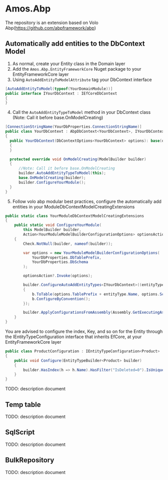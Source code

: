 # Amos.Abp
The repository is an extension based on Volo Abp(https://github.com/abpframework/abp)

## Automatically add entities to the DbContext Model
1. As normal, create your Entity class in the Domain layer
2. Add the `Amos.Abp.EntityFrameworkCore` Nuget package to your EntityFrameworkCore layer
3. Using `AutoAddEntityToModelAttribute` tag your DbContext interface
```C#
[AutoAddEntityToModel(typeof(YourDomainModule))]
public interface IYourDbContext : IEfCoreDbContext
{
}
```
4. Call the `AutoAddEntityTypeToModel` method in your DbContext class (Note: Call it before base.OnModelCreating)
```C#
[ConnectionStringName(YourDbProperties.ConnectionStringName)]
public class YourDbContext : AbpDbContext<YourDbContext>, IYourDbContext
{
  public YourDbContext(DbContextOptions<YourDbContext> options): base(options)
  {
  }

  protected override void OnModelCreating(ModelBuilder builder)
  {
      //Note: Call it before base.OnModelCreating
      builder.AutoAddEntityTypeToModel(this);
      base.OnModelCreating(builder);
      builder.ConfigureYourModule();
  }
}
```
5. Follow volo abp modular best practices, configure the automatically add entities in your ModuleDbContextModelCreatingExtensions
```C#
public static class YourModuleDbContextModelCreatingExtensions
{
    public static void ConfigureYourModule(
        this ModelBuilder builder,
        Action<YourModuleModelBuilderConfigurationOptions> optionsAction = null)
    {
        Check.NotNull(builder, nameof(builder));

        var options = new YourModuleModelBuilderConfigurationOptions(
            YourDbProperties.DbTablePrefix,
            YourDbProperties.DbSchema
        );

        optionsAction?.Invoke(options);

        builder.ConfigureAutoAddEntityTypes<IYourDbContext>((entityType) => (b) =>
        {
            b.ToTable(options.TablePrefix + entityType.Name, options.Schema);
            b.ConfigureByConvention();
        });

        builder.ApplyConfigurationsFromAssembly(Assembly.GetExecutingAssembly());
    }
}
```
You are advised to configure the index, Key, and so on for the Entity through the IEntityTypeConfiguration interface that inherits EfCore, at your EntityFrameworkCore layer
```C#
public class ProductConfiguration : IEntityTypeConfiguration<Product>
{
    public void Configure(EntityTypeBuilder<Product> builder)
    {
        builder.HasIndex(h => h.Name).HasFilter("IsDeleted=0").IsUnique();
    }
}
```
 
 
TODO: description document

## Temp table
TODO: description document

## SqlScript
TODO: description document

## BulkRepository
TODO: description document
